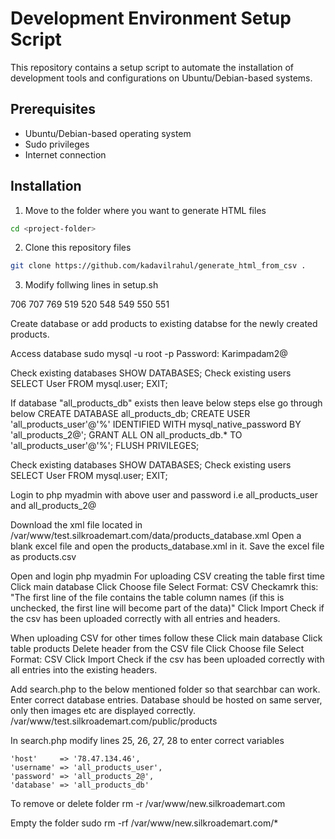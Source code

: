# Development Environment Setup Script

This repository contains a setup script to automate the installation of development tools and configurations on Ubuntu/Debian-based systems.

## Prerequisites

- Ubuntu/Debian-based operating system
- Sudo privileges
- Internet connection

## Installation

1. Move to the folder where you want to generate HTML files

```bash
cd <project-folder>
```
2. Clone this repository files

```bash
git clone https://github.com/kadavilrahul/generate_html_from_csv .
```
3. Modify follwing lines in setup.sh

706
707
769
519
520
548
549
550
551



Create database or add products to existing databse for the newly created products.

Access database
sudo mysql -u root -p
Password: Karimpadam2@

Check existing databases
SHOW DATABASES;
Check existing users
SELECT User FROM mysql.user;
EXIT;

If database "all_products_db" exists then leave below steps else go through below
CREATE DATABASE all_products_db;
CREATE USER 'all_products_user'@'%' IDENTIFIED WITH mysql_native_password BY 'all_products_2@';
GRANT ALL ON all_products_db.* TO 'all_products_user'@'%';
FLUSH PRIVILEGES;

Check existing databases
SHOW DATABASES;
Check existing users
SELECT User FROM mysql.user;
EXIT;

Login to php myadmin with above user and password i.e all_products_user and all_products_2@

Download the xml file located in /var/www/test.silkroademart.com/data/products_database.xml
Open a blank excel file and open the products_database.xml in it.
Save the excel file as products.csv

Open and login php myadmin
For uploading CSV creating the table first time
Click main database
Click Choose file
Select Format: CSV
Checkamrk this:
"The first line of the file contains the table column names (if this is unchecked, the first line will become part of the data)"
Click Import
Check if the csv has been uploaded correctly with all entries and headers.

When uploading CSV for other times follow these
Click main database
Click table products
Delete header from the CSV file
Click Choose file
Select Format: CSV
Click Import
Check if the csv has been uploaded correctly with all entries into the existing headers.

Add search.php to the below mentioned folder so that searchbar can work.
Enter correct database entries. Database should be hosted on same server, only then images etc are displayed correctly.
/var/www/test.silkroademart.com/public/products

In search.php modify lines 25, 26, 27, 28 to enter correct variables

    'host'     => '78.47.134.46',
    'username' => 'all_products_user',
    'password' => 'all_products_2@',
    'database' => 'all_products_db'

To remove or delete folder
rm -r /var/www/new.silkroademart.com

Empty the folder
sudo rm -rf /var/www/new.silkroademart.com/*